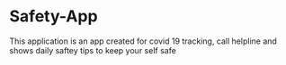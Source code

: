 # Safety-App
This application is an app created for covid 19 tracking, call helpline and shows daily saftey tips to keep your self safe
